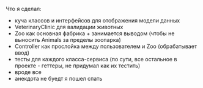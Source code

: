Что я сделал:
 - куча классов и интерфейсов для отображения модели данных
 - VeterinaryClinic для валидации животных
 - Zoo как основная фабрика + занимается выводом (чтобы не выносить Animals за пределы зоопарка)
 - Controller как прослойка между пользователем и Zoo (обрабатывает ввод)
 - тесты для каждого класса-сервиса (по сути, все остальное в проекте - геттеры, не придумал как их тестить)
 - вроде все
 - анекдота не буедт я пошел спать